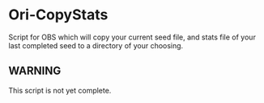 # Ori-CopyStats

Script for OBS which will copy your current seed file, and stats file of your last completed seed to a directory of your choosing.

## WARNING
This script is not yet complete.
